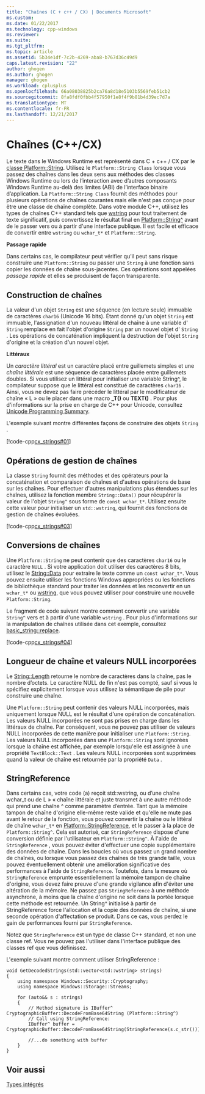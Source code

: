```yaml
---
title: "Chaînes (C + c++ / CX) | Documents Microsoft"
ms.custom: 
ms.date: 01/22/2017
ms.technology: cpp-windows
ms.reviewer: 
ms.suite: 
ms.tgt_pltfrm: 
ms.topic: article
ms.assetid: 5b34e1df-7c2b-4269-aba8-b767d36c49d9
caps.latest.revision: "22"
author: ghogen
ms.author: ghogen
manager: ghogen
ms.workload: cplusplus
ms.openlocfilehash: 66a08038825b2ca76a8d18e5103b5569feb51cb2
ms.sourcegitcommit: 8fa8fdf0fbb4f57950f1e8f4f9b81b4d39ec7d7a
ms.translationtype: MT
ms.contentlocale: fr-FR
ms.lasthandoff: 12/21/2017
---
```

# <a name="strings-ccx"></a>Chaînes (C++/CX)
Le texte dans le Windows Runtime est représenté dans C + c++ / CX par le [classe Platform::String](../cppcx/platform-string-class.md). Utilisez le `Platform::String Class` lorsque vous passez des chaînes dans les deux sens aux méthodes des classes Windows Runtime ou lors de l’interaction avec d’autres composants Windows Runtime au-delà des limites (ABI) de l’interface binaire d’application. La `Platform::String Class` fournit des méthodes pour plusieurs opérations de chaînes courantes mais elle n'est pas conçue pour être une classe de chaîne complète. Dans votre module C++, utilisez les types de chaînes C++ standard tels que [wstring](../standard-library/basic-string-class.md) pour tout traitement de texte significatif, puis convertissez le résultat final en [Platform::String^](../cppcx/platform-string-class.md) avant de le passer vers ou à partir d'une interface publique. Il est facile et efficace de convertir entre `wstring` ou `wchar_t*` et `Platform::String`.  
  
 **Passage rapide**  
  
 Dans certains cas, le compilateur peut vérifier qu'il peut sans risque construire une `Platform::String` ou passer une `String` à une fonction sans copier les données de chaîne sous-jacentes. Ces opérations sont appelées *passage rapide* et elles se produisent de façon transparente.  
  
## <a name="string-construction"></a>Construction de chaînes  
 La valeur d'un objet `String` est une séquence (en lecture seule) immuable de caractères `char16` (Unicode 16 bits). Étant donné qu'un objet `String` est immuable, l'assignation d'un nouveau littéral de chaîne à une variable d' `String` remplace en fait l'objet d'origine `String` par un nouvel objet d' `String` . Les opérations de concaténation impliquent la destruction de l'objet `String` d'origine et la création d'un nouvel objet.  
  
 **Littéraux**  
  
 Un *caractère littéral* est un caractère placé entre guillemets simples et une *chaîne littérale* est une séquence de caractères placée entre guillemets doubles. Si vous utilisez un littéral pour initialiser une variable String^, le compilateur suppose que le littéral est constitué de caractères `char16` . Ainsi, vous ne devez pas faire précéder le littéral par le modificateur de chaîne « L » ou le placer dans une macro **_T()** ou **TEXT()** . Pour plus d'informations sur la prise en charge de C++ pour Unicode, consultez [Unicode Programming Summary](../text/unicode-programming-summary.md).  
  
 L'exemple suivant montre différentes façons de construire des objets `String` .  
  
 [!code-cpp[cx_strings#01](../cppcx/codesnippet/CPP/cppcx_strings/class1.cpp#01)]  
  
## <a name="string-handling-operations"></a>Opérations de gestion de chaînes  
 La classe `String` fournit des méthodes et des opérateurs pour la concaténation et comparaison de chaînes et d'autres opérations de base sur les chaînes. Pour effectuer d'autres manipulations plus étendues sur les chaînes, utilisez la fonction membre `String::Data()` pour récupérer la valeur de l'objet `String^` sous forme de `const wchar_t*`. Utilisez ensuite cette valeur pour initialiser un `std::wstring`, qui fournit des fonctions de gestion de chaînes évoluées.  
  
 [!code-cpp[cx_strings#03](../cppcx/codesnippet/CPP/cppcx_strings/class1.cpp#03)]  
  
## <a name="string-conversions"></a>Conversions de chaînes  
 Une `Platform::String` ne peut contenir que des caractères `char16` ou le caractère `NULL` . Si votre application doit utiliser des caractères 8 bits, utilisez le [String::Data](../cppcx/platform-string-class.md#data) pour extraire le texte comme un `const wchar_t*`. Vous pouvez ensuite utiliser les fonctions Windows appropriées ou les fonctions de bibliothèque standard pour traiter les données et les reconvertir en un `wchar_t*` ou [wstring](../standard-library/basic-string-class.md), que vous pouvez utiliser pour construire une nouvelle `Platform::String`.  
  
 Le fragment de code suivant montre comment convertir une variable `String^` vers et à partir d'une variable `wstring` . Pour plus d'informations sur la manipulation de chaînes utilisée dans cet exemple, consultez [basic_string::replace](../standard-library/basic-string-class.md#replace).  
  
 [!code-cpp[cx_strings#04](../cppcx/codesnippet/CPP/cppcx_strings/class1.cpp#04)]  
  
## <a name="string-length-and-embedded-null-values"></a>Longueur de chaîne et valeurs NULL incorporées  
 Le [String::Length](../cppcx/platform-string-class.md#length) retourne le nombre de caractères dans la chaîne, pas le nombre d’octets. Le caractère NULL de fin n'est pas compté, sauf si vous le spécifiez explicitement lorsque vous utilisez la sémantique de pile pour construire une chaîne.  
  
 Une `Platform::String` peut contenir des valeurs NULL incorporées, mais uniquement lorsque NULL est le résultat d'une opération de concaténation. Les valeurs NULL incorporées ne sont pas prises en charge dans les littéraux de chaîne. Par conséquent, vous ne pouvez pas utiliser de valeurs NULL incorporées de cette manière pour initialiser une `Platform::String`. Les valeurs NULL incorporées dans une `Platform::String` sont ignorées lorsque la chaîne est affichée, par exemple lorsqu'elle est assignée à une propriété `TextBlock::Text` . Les valeurs NULL incorporées sont supprimées quand la valeur de chaîne est retournée par la propriété `Data` .  
  
## <a name="stringreference"></a>StringReference  
 Dans certains cas, votre code (a) reçoit std::wstring, ou d’une chaîne wchar_t ou de L » « chaîne littérale et juste transmet à une autre méthode qui prend une chaîne ^ comme paramètre d’entrée. Tant que la mémoire tampon de chaîne d'origine elle-même reste valide et qu'elle ne mute pas avant le retour de la fonction, vous pouvez convertir la chaîne ou le littéral de chaîne `wchar_t*` en [Platform::StringReference](../cppcx/platform-stringreference-class.md), et le passer à la place de `Platform::String^`. Cela est autorisé, car `StringReference` dispose d'une conversion définie par l'utilisateur en `Platform::String^`. À l'aide de `StringReference` , vous pouvez éviter d'effectuer une copie supplémentaire des données de chaîne. Dans les boucles où vous passez un grand nombre de chaînes, ou lorsque vous passez des chaînes de très grande taille, vous pouvez éventuellement obtenir une amélioration significative des performances à l'aide de `StringReference`. Toutefois, dans la mesure où `StringReference` emprunte essentiellement la mémoire tampon de chaîne d'origine, vous devez faire preuve d'une grande vigilance afin d'éviter une altération de la mémoire. Ne passez pas `StringReference` à une méthode asynchrone, à moins que la chaîne d'origine ne soit dans la portée lorsque cette méthode est retournée. Un String^ initialisé à partir de StringReference force l'allocation et la copie des données de chaîne, si une seconde opération d'affectation se produit. Dans ce cas, vous perdez le gain de performances fourni par `StringReference`.  
  
 Notez que `StringReference` est un type de classe C++ standard, et non une classe ref. Vous ne pouvez pas l'utiliser dans l'interface publique des classes ref que vous définissez.  
  
 L'exemple suivant montre comment utiliser StringReference :  
  
```  
void GetDecodedStrings(std::vector<std::wstring> strings)  
{  
    using namespace Windows::Security::Cryptography;  
    using namespace Windows::Storage::Streams;  
  
    for (auto&& s : strings)  
    {  
        // Method signature is IBuffer^ CryptographicBuffer::DecodeFromBase64String (Platform::String^)  
        // Call using StringReference:  
        IBuffer^ buffer = CryptographicBuffer::DecodeFromBase64String(StringReference(s.c_str()));  
  
        //...do something with buffer  
    }  
}  
```  
  
## <a name="see-also"></a>Voir aussi  
 [Types intégrés](http://msdn.microsoft.com/en-us/acc196fd-09da-4882-b554-6c94685ec75f)